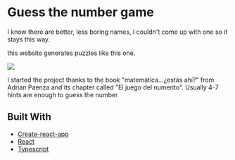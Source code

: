 # Guess the number game


I know there are better, less boring names, I couldn't come up with one so it stays this way.

this website generates puzzles like this one.

<img src="https://i1.wp.com/puzzlersworld.com/wp/wp-content/uploads/2016/12/crack-the-code-puzzle.jpeg?resize=626%2C311&ssl=1" />

I started the project thanks to the book "matemática...¿estás ahí?" from Adrian Paenza and its chapter called "El juego del numerito".
Usually 4-7 hints are enough to guess the number

## Built With
* [Create-react-app](https://create-react-app.dev/)
* [React](https://en.reactjs.org/)
* [Typescript](https://www.typescriptlang.org/)

